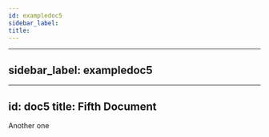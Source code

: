 ```yaml
---
id: exampledoc5
sidebar_label: 
title: 
---
```


---
sidebar_label: exampledoc5
---

---
id: doc5
title: Fifth Document
---

Another one
